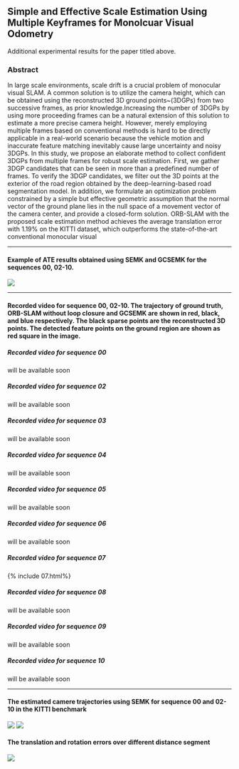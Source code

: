 ## Simple and Effective Scale Estimation Using Multiple Keyframes for Monolcuar Visual Odometry
Additional experimental results for the paper titled above.
### Abstract
In large scale environments, scale drift is a crucial problem of monocular visual SLAM. A common solution is to utilize the camera height, which can be obtained using the reconstructed 3D ground points~(3DGPs) from two successive frames, as prior knowledge.Increasing the number of 3DGPs by using more proceeding frames can be a natural extension of this solution to estimate a more precise camera height. However, merely employing multiple frames based on conventional methods is hard to be directly applicable in a real-world scenario because the vehicle motion and inaccurate feature matching inevitably cause large uncertainty and noisy 3DGPs. In this study, we propose an elaborate method to collect confident 3DGPs from multiple frames for robust scale estimation. First, we gather 3DGP candidates that can be seen in more than a predefined number of frames. To verify the 3DGP candidates, we filter out the 3D points at the exterior of the road region obtained by the deep-learning-based road segmentation model. In addition, we formulate an optimization problem constrained by a simple but effective geometric assumption that the normal vector of the ground plane lies in the null space of a movement vector of the camera center, and provide a closed-form solution. ORB-SLAM with the proposed scale estimation method achieves the average translation error with 1.19\% on the KITTI dataset, which outperforms the state-of-the-art conventional monocular visual 

*****************************************************************************************
#### Example of ATE results obtained using SEMK and GCSEMK for the sequences 00, 02-10.
![](https://lh3.googleusercontent.com/2goT4VgLx_JTNded3bjjHaHl-2ka-3kYkt1JDrRd6mzc0FkT0d3bOb0sFJJ38Z3RqPVV7O8y6iFuQF7j-shjNfgO4cx0fvAQRRmfzsJCfAYPQxlfUK6Ux5prJe2gHsuPpZN-u4j8CwmMgPO6miuLfGlTsImeXcxOckathvPr76Wt97LIH-TjT2dQVySQZDLe6G-b9yJA62eEN4Ew62WsybDw89dHPMbAH3vZIJWM1QfYcY6CiyrsuMJRGnmSBvesY0u5-6WEqrAMxV6i6H5uROe_EH_cTeuSc4DHk0rMUiNPH-_R4VpSpt2nYpJM32nkEHSUE_V7WqFtq2GKr9OSRoZB8xqtg0NHZcHeZ1hOqD-UKD07PB06DjCTkeQ93vlxrfDBbahY6MZL6OAoSTp-FPdXI7zX3ArGTekvla83gvXUeYUGbSf3a8IhehWAsGHt5Xg6f7mDCeAJ1CtuVsezq0qGpoC6wfESDY31XsuL-7EO6W59mgjVjgHWMsrO2vhx43PR4IEXtcajvpyRP12ocb5euXWEE1rHslRzFUCsjph9xUPJDhZWeXrIZq-fwKKvihkey-52OlgxTZayfMAtKgWWuQZhWjSNKbwcqyiIxKTjL1Y1PMfFmMt7TH9WCWEdpgI28ARIdiHuCuuc-aAgSrUD4xfNZMHqVBLBehK_K2eqDNg7xkbtk3I0UbYx=w1340-h1928-no?authuser=0)

*****************************************************************************************
#### Recorded video for sequence 00, 02-10. The trajectory of ground truth, ORB-SLAM without loop closure and GCSEMK are shown in red, black, and blue respectively. The black sparse points are the reconstructed 3D points. The detected feature points on the ground region are shown as red square in the image.
##### Recorded video for sequence 00
will be available soon
##### Recorded video for sequence 02
will be available soon
##### Recorded video for sequence 03
will be available soon
##### Recorded video for sequence 04
will be available soon
##### Recorded video for sequence 05
will be available soon
##### Recorded video for sequence 06
will be available soon
##### Recorded video for sequence 07
{% include 07.html%}
##### Recorded video for sequence 08
will be available soon
##### Recorded video for sequence 09
will be available soon
##### Recorded video for sequence 10
will be available soon

*****************************************************************************************
#### The estimated camere trajectories using SEMK for sequence 00 and 02-10 in the KITTI benchmark
![](https://lh3.googleusercontent.com/pw/ACtC-3fpxjxGrH9vo3aunm7OQlyg-VUT-TtbkOlRomXZZIiFXR_U-j4NkRO6L-5oqwTL2A7WD6UmKX0O8d9IKFGLhk-NtVlWotDj4W-uBuGPvH55rFEC5FdX55SE2NgX7RbmSZ5epWd4J-wo-Bv7SEjdChKC=w682-h984-no?authuser=0)
![](https://lh3.googleusercontent.com/pw/ACtC-3fcM9mUw8NAds1as8qoTsAdJLfhA2VolYVrZ9Age-XeyCp13l_lC6sFWu09uOzvTUjTWbU0k4gRk6X6ryM0n3ej3LV71Q0GSVqalbTzy99E5eq3TNM_Xrb30QbCUy0CYaoTaetAoIQ13fJ-WrIWovm2=w682-h984-no?authuser=0)
#### The translation and rotation errors over different distance segment
![](https://lh3.googleusercontent.com/y-UtdrDdi7BnH2KPBb_cZKSmESmdhCQckg0vuTvdjvbQhJorMHbfNIc-ttkPNZIEC-R37Z0yu8ccHfFiCd1bV3zkTW3vZB7VooGEct6flOCvzxRLH96Ohesv_Lp-05zhzX_K7ArDL2aUFQAKwjbqxjjgL9QYWrViCwb6Qa9x2nHBQ1lyKlGoF9fqpg-b3WF8RYYN7DcvmRexoaVO9H02Vf9f1OCo3KHPXM1Al1zfUdTUkE9swudF_mwINpxxi2KuZAZsvqg2cztE60UnUwIIt0BDOkf5vN_Imcec4URypr-M9FCxmIGNhHNwOCqR7U35FeV_p0vBJJ2P5lfKL3sa4joX_RCfGl8cmmGwQ_tTXPxkPk_s7GnKGnhK-JClzBf2v8jzSbgpzjjCvHT_8MkQJGfNLyBaVGYtQfKVedG4_cjn9xIz-P272mUH_xWbNa9yqY2G-uYrrLKfEdUM1ZdqCMFkFk66AsLNmciYpMJmdVd6Ic_mtURzOnTZ00B26nmBi9sSWbqAxxLGPngg-nZTg6zC_yc_g61VP7Ac1oNj8fV6kSrNzAGIpdn3EPdI2FYcjd0DjPel8TkE2ugCn4djAlLe-vGmq8qqMNkbEpjbvgpoT-_yD-uipEy4Jfv71wbPM0jojMn2RCu5wUUp5V3WMVcQr_rCAhRQEYyf0ZFgDv7TFMe48pRsm-hiY3Qo=w720-h1040-no?authuser=0)
